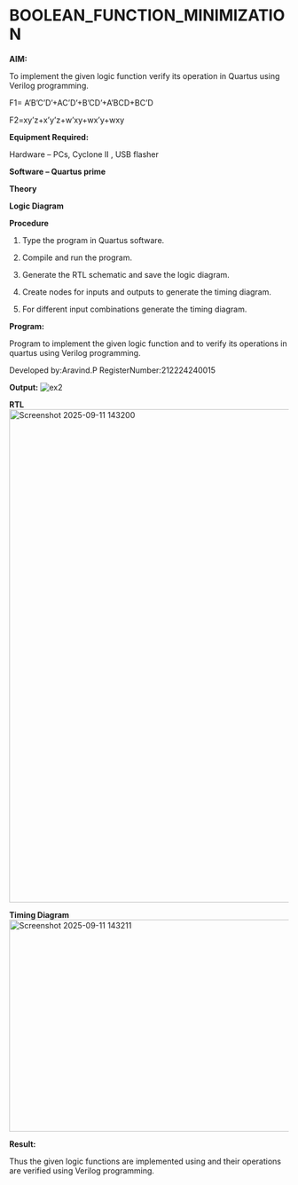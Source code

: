 # BOOLEAN_FUNCTION_MINIMIZATION

**AIM:**

To implement the given logic function verify its operation in Quartus using Verilog programming.

F1= A’B’C’D’+AC’D’+B’CD’+A’BCD+BC’D 

F2=xy’z+x’y’z+w’xy+wx’y+wxy

**Equipment Required:**

Hardware – PCs, Cyclone II , USB flasher

**Software – Quartus prime**

**Theory**

**Logic Diagram**

**Procedure**

1.	Type the program in Quartus software.

2.	Compile and run the program.

3.	Generate the RTL schematic and save the logic diagram.

4.	Create nodes for inputs and outputs to generate the timing diagram.

5.	For different input combinations generate the timing diagram.


**Program:**

Program to implement the given logic function and to verify its operations in quartus using Verilog programming. 

Developed by:Aravind.P
RegisterNumber:212224240015


**Output:**
![ex2](https://github.com/user-attachments/assets/61ef8293-0303-4e6d-b2d5-183248d6cc1e)

**RTL**
<img width="743" height="889" alt="Screenshot 2025-09-11 143200" src="https://github.com/user-attachments/assets/0b6f384e-8a0a-49fe-817d-bc3d29848d9d" />

**Timing Diagram**
<img width="1919" height="382" alt="Screenshot 2025-09-11 143211" src="https://github.com/user-attachments/assets/2c4d9acc-3c07-4f45-97e9-c50f7b5d8281" />


**Result:**

Thus the given logic functions are implemented using and their operations are verified using Verilog programming.

